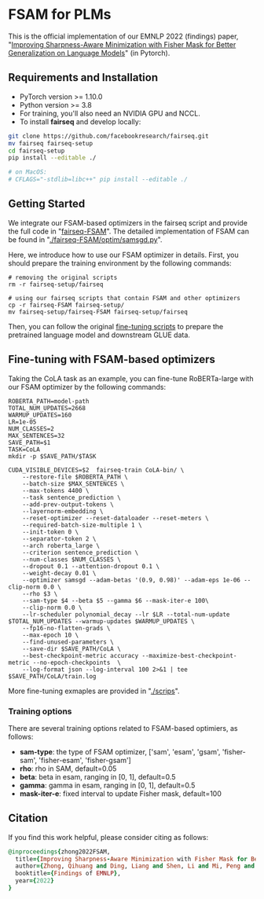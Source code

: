 # FSAM for PLMs

This is the official implementation of our EMNLP 2022 (findings) paper, "[Improving Sharpness-Aware Minimization with Fisher Mask for Better Generalization on Language Models](https://aclanthology.org/2022.findings-emnlp.300.pdf)" (in Pytorch).



## Requirements and Installation

- PyTorch version >= 1.10.0
- Python version >= 3.8
- For training, you'll also need an NVIDIA GPU and NCCL.
- To install **fairseq** and develop locally:

``` bash
git clone https://github.com/facebookresearch/fairseq.git
mv fairseq fairseq-setup
cd fairseq-setup
pip install --editable ./

# on MacOS:
# CFLAGS="-stdlib=libc++" pip install --editable ./
```

## Getting Started

We integrate our FSAM-based optimizers in the fairseq script and provide the full code in "[fairseq-FSAM](https://github.com/WHU-ZQH/FSAM4PLM/tree/master/fairseq-FSAM)". The detailed implementation of FSAM can be found in "[./fairseq-FSAM/optim/samsgd.py](https://github.com/WHU-ZQH/FSAM4PLM/tree/master/fairseq-FSAM/optim/samsgd.py)".

Here, we introduce how to use our FSAM optimizer in details. First, you should prepare the training environment by the following commands:

``` 
# removing the original scripts
rm -r fairseq-setup/fairseq

# using our fairseq scripts that contain FSAM and other optimizers
cp -r fairseq-FSAM fairseq-setup/
mv fairseq-setup/fairseq-FSAM fairseq-setup/fairseq
```

Then, you can follow the original [fine-tuning scripts](https://github.com/facebookresearch/fairseq/tree/main/examples/roberta) to prepare the pretrained language model and downstream GLUE data.

## Fine-tuning with FSAM-based optimizers
Taking the CoLA task as an example, you can fine-tune RoBERTa-large with our FSAM optimizer by the following commands:

``` 
ROBERTA_PATH=model-path
TOTAL_NUM_UPDATES=2668 
WARMUP_UPDATES=160 
LR=1e-05          
NUM_CLASSES=2
MAX_SENTENCES=32 
SAVE_PATH=$1
TASK=CoLA
mkdir -p $SAVE_PATH/$TASK

CUDA_VISIBLE_DEVICES=$2  fairseq-train CoLA-bin/ \
    --restore-file $ROBERTA_PATH \
    --batch-size $MAX_SENTENCES \
    --max-tokens 4400 \
    --task sentence_prediction \
    --add-prev-output-tokens \
    --layernorm-embedding \
    --reset-optimizer --reset-dataloader --reset-meters \
    --required-batch-size-multiple 1 \
    --init-token 0 \
    --separator-token 2 \
    --arch roberta_large \
    --criterion sentence_prediction \
    --num-classes $NUM_CLASSES \
    --dropout 0.1 --attention-dropout 0.1 \
    --weight-decay 0.01 \
    --optimizer samsgd --adam-betas '(0.9, 0.98)' --adam-eps 1e-06 --clip-norm 0.0 \
    --rho $3 \
    --sam-type $4 --beta $5 --gamma $6 --mask-iter-e 100\
    --clip-norm 0.0 \
    --lr-scheduler polynomial_decay --lr $LR --total-num-update $TOTAL_NUM_UPDATES --warmup-updates $WARMUP_UPDATES \
    --fp16-no-flatten-grads \
    --max-epoch 10 \
    --find-unused-parameters \
    --save-dir $SAVE_PATH/CoLA \
    --best-checkpoint-metric accuracy --maximize-best-checkpoint-metric --no-epoch-checkpoints  \
    --log-format json --log-interval 100 2>&1 | tee $SAVE_PATH/CoLA/train.log

```

More fine-tuning exmaples are provided in "[./scrips](https://github.com/WHU-ZQH/FSAM4PLM/tree/master/scripts)".

### Training options
There are several training options related to FSAM-based optimiers, as follows:
- **sam-type**: the type of FSAM optimizer, ['sam', 'esam', 'gsam', 'fisher-sam', 'fisher-esam', 'fisher-gsam']
- **rho**: rho in SAM, default=0.05
- **beta**: beta in esam, ranging in [0, 1], default=0.5
- **gamma**: gamma in esam, ranging in [0, 1], default=0.5
- **mask-iter-e**: fixed interval to update Fisher mask, default=100


## Citation
If you find this work helpful, please consider citing as follows:  

```ruby
@inproceedings{zhong2022FSAM,
  title={Improving Sharpness-Aware Minimization with Fisher Mask for Better Generalization on Language Models},
  author={Zhong, Qihuang and Ding, Liang and Shen, Li and Mi, Peng and Liu, Juhua and Du, Bo and Tao, Dacheng},
  booktitle={Findings of EMNLP},
  year={2022}
}
```



